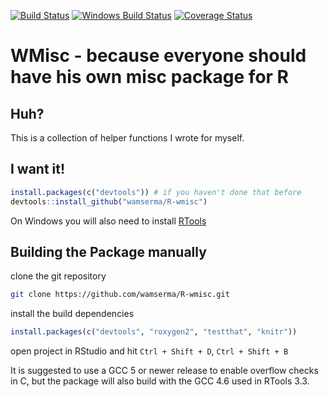 [![Build Status](https://img.shields.io/travis/wamserma/R-wmisc/master.png)](https://travis-ci.org/wamserma/R-wmisc/) [![Windows Build Status](https://img.shields.io/appveyor/ci/wamserma/R-wmisc/master.svg)](https://ci.appveyor.com/project/wamserma/R-wmisc) [![Coverage Status](https://img.shields.io/codecov/c/github/wamserma/R-wmisc/master.svg)](https://codecov.io/github/wamserma/R-wmisc?branch=master)


# WMisc - because everyone should have his own misc package for R

## Huh?

This is a collection of helper functions I wrote for myself. 

## I want it!

```r
install.packages(c("devtools")) # if you haven't done that before
devtools::install_github("wamserma/R-wmisc")
```

On Windows you will also need to install [RTools](https://cran.r-project.org/bin/windows/Rtools/)

## Building the Package manually

clone the git repository

```bash 
git clone https://github.com/wamserma/R-wmisc.git 
```

install the build dependencies

```r
install.packages(c("devtools", "roxygen2", "testthat", "knitr"))
```

open project in RStudio and hit `Ctrl + Shift + D`, `Ctrl + Shift + B` 

It is suggested to use a GCC 5 or newer release to enable overflow checks in C, but the package will also build with the GCC 4.6 used in RTools 3.3.

